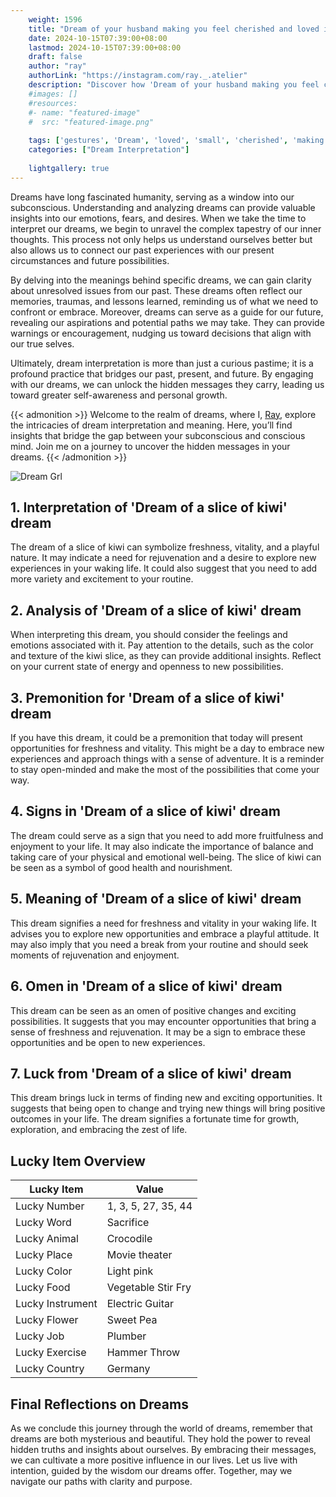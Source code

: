 ```yaml
---
    weight: 1596
    title: "Dream of your husband making you feel cherished and loved in small gestures."  # Assuming 'title' column exists
    date: 2024-10-15T07:39:00+08:00
    lastmod: 2024-10-15T07:39:00+08:00
    draft: false
    author: "ray"
    authorLink: "https://instagram.com/ray._.atelier"
    description: "Discover how 'Dream of your husband making you feel cherished and loved in small gestures.' can interpret your future and uncover its significant meanings in your life."
    #images: []
    #resources:
    #- name: "featured-image"
    #  src: "featured-image.png"
    
    tags: ['gestures', 'Dream', 'loved', 'small', 'cherished', 'making', 'feel', 'husband', 'you']
    categories: ["Dream Interpretation"]
    
    lightgallery: true
---
```

    
Dreams have long fascinated humanity, serving as a window into our subconscious. Understanding and analyzing dreams can provide valuable insights into our emotions, fears, and desires. When we take the time to interpret our dreams, we begin to unravel the complex tapestry of our inner thoughts. This process not only helps us understand ourselves better but also allows us to connect our past experiences with our present circumstances and future possibilities.

By delving into the meanings behind specific dreams, we can gain clarity about unresolved issues from our past. These dreams often reflect our memories, traumas, and lessons learned, reminding us of what we need to confront or embrace. Moreover, dreams can serve as a guide for our future, revealing our aspirations and potential paths we may take. They can provide warnings or encouragement, nudging us toward decisions that align with our true selves.

Ultimately, dream interpretation is more than just a curious pastime; it is a profound practice that bridges our past, present, and future. By engaging with our dreams, we can unlock the hidden messages they carry, leading us toward greater self-awareness and personal growth.

{{< admonition >}}
Welcome to the realm of dreams, where I, [Ray](https://instagram.com/ray._.atelier), explore the intricacies of dream interpretation and meaning. Here, you’ll find insights that bridge the gap between your subconscious and conscious mind. Join me on a journey to uncover the hidden messages in your dreams.
{{< /admonition >}}

![Dream Grl](https://cdn.pixabay.com/photo/2017/11/02/03/35/gothic-2910057_1280.jpg "Dream Grl")

## 1. Interpretation of 'Dream of a slice of kiwi' dream
 The dream of a slice of kiwi can symbolize freshness, vitality, and a playful nature. It may indicate a need for rejuvenation and a desire to explore new experiences in your waking life. It could also suggest that you need to add more variety and excitement to your routine.

## 2. Analysis of 'Dream of a slice of kiwi' dream
 When interpreting this dream, you should consider the feelings and emotions associated with it. Pay attention to the details, such as the color and texture of the kiwi slice, as they can provide additional insights. Reflect on your current state of energy and openness to new possibilities.

## 3. Premonition for 'Dream of a slice of kiwi' dream
 If you have this dream, it could be a premonition that today will present opportunities for freshness and vitality. This might be a day to embrace new experiences and approach things with a sense of adventure. It is a reminder to stay open-minded and make the most of the possibilities that come your way.

## 4. Signs in 'Dream of a slice of kiwi' dream
 The dream could serve as a sign that you need to add more fruitfulness and enjoyment to your life. It may also indicate the importance of balance and taking care of your physical and emotional well-being. The slice of kiwi can be seen as a symbol of good health and nourishment.

## 5. Meaning of 'Dream of a slice of kiwi' dream
 This dream signifies a need for freshness and vitality in your waking life. It advises you to explore new opportunities and embrace a playful attitude. It may also imply that you need a break from your routine and should seek moments of rejuvenation and enjoyment.

## 6. Omen in 'Dream of a slice of kiwi' dream
 This dream can be seen as an omen of positive changes and exciting possibilities. It suggests that you may encounter opportunities that bring a sense of freshness and rejuvenation. It may be a sign to embrace these opportunities and be open to new experiences.

## 7. Luck from 'Dream of a slice of kiwi' dream
 This dream brings luck in terms of finding new and exciting opportunities. It suggests that being open to change and trying new things will bring positive outcomes in your life. The dream signifies a fortunate time for growth, exploration, and embracing the zest of life.

## Lucky Item Overview
| Lucky Item          | Value              |
|---------------|--------------------|
| Lucky Number        | 1, 3, 5, 27, 35, 44  |
| Lucky Word          | Sacrifice |
| Lucky Animal        | Crocodile |
| Lucky Place         | Movie theater     |
| Lucky Color         | Light pink     |
| Lucky Food          | Vegetable Stir Fry      |
| Lucky Instrument    | Electric Guitar |
| Lucky Flower        | Sweet Pea    |
| Lucky Job           | Plumber       |
| Lucky Exercise      | Hammer Throw  |
| Lucky Country       | Germany    |


##  Final Reflections on Dreams

As we conclude this journey through the world of dreams, remember that dreams are both mysterious and beautiful. They hold the power to reveal hidden truths and insights about ourselves. By embracing their messages, we can cultivate a more positive influence in our lives. Let us live with intention, guided by the wisdom our dreams offer. Together, may we navigate our paths with clarity and purpose.
